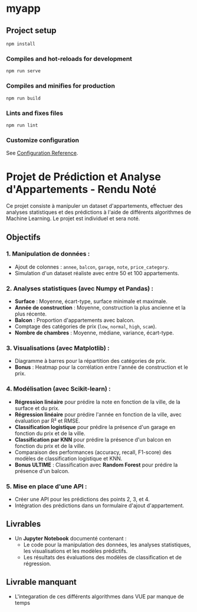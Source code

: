 # myapp

## Project setup

```
npm install
```

### Compiles and hot-reloads for development

```
npm run serve
```

### Compiles and minifies for production

```
npm run build
```

### Lints and fixes files

```
npm run lint
```

### Customize configuration

See [Configuration Reference](https://cli.vuejs.org/config/).

# Projet de Prédiction et Analyse d'Appartements - Rendu Noté

Ce projet consiste à manipuler un dataset d'appartements, effectuer des analyses statistiques et des prédictions à l'aide de différents algorithmes de Machine Learning. Le projet est individuel et sera noté.

## Objectifs

### 1. Manipulation de données :
- Ajout de colonnes : `annee`, `balcon`, `garage`, `note`, `price_category`.
- Simulation d'un dataset réaliste avec entre 50 et 100 appartements.

### 2. Analyses statistiques (avec Numpy et Pandas) :
- **Surface** : Moyenne, écart-type, surface minimale et maximale.
- **Année de construction** : Moyenne, construction la plus ancienne et la plus récente.
- **Balcon** : Proportion d'appartements avec balcon.
- Comptage des catégories de prix (`low`, `normal`, `high`, `scam`).
- **Nombre de chambres** : Moyenne, médiane, variance, écart-type.

### 3. Visualisations (avec Matplotlib) :
- Diagramme à barres pour la répartition des catégories de prix.
- **Bonus** : Heatmap pour la corrélation entre l'année de construction et le prix.

### 4. Modélisation (avec Scikit-learn) :
- **Régression linéaire** pour prédire la note en fonction de la ville, de la surface et du prix.
- **Régression linéaire** pour prédire l'année en fonction de la ville, avec évaluation par R² et RMSE.
- **Classification logistique** pour prédire la présence d'un garage en fonction du prix et de la ville.
- **Classification par KNN** pour prédire la présence d'un balcon en fonction du prix et de la ville.
- Comparaison des performances (accuracy, recall, F1-score) des modèles de classification logistique et KNN.
- **Bonus ULTIME** : Classification avec **Random Forest** pour prédire la présence d'un balcon.

### 5. Mise en place d'une API :
- Créer une API pour les prédictions des points 2, 3, et 4.
- Intégration des prédictions dans un formulaire d'ajout d'appartement.

## Livrables

- Un **Jupyter Notebook** documenté contenant :
  - Le code pour la manipulation des données, les analyses statistiques, les visualisations et les modèles prédictifs.
  - Les résultats des évaluations des modèles de classification et de régression.

## Livrable manquant
- L'integaration de ces différents algorithmes dans VUE par manque de temps

